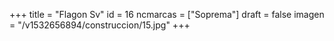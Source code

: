 +++
title = "Flagon Sv"
id = 16
ncmarcas = ["Soprema"]
draft = false
imagen = "/v1532656894/construccion/15.jpg"
+++

<!--more-->